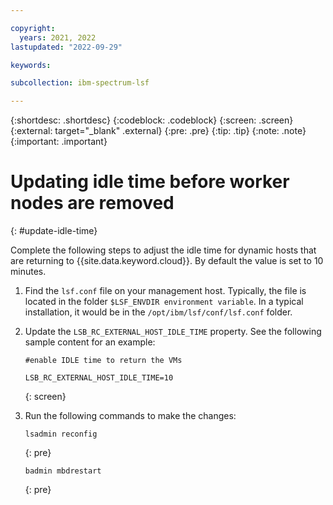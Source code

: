 ```yaml
---

copyright:
  years: 2021, 2022
lastupdated: "2022-09-29"

keywords: 

subcollection: ibm-spectrum-lsf

---
```


{:shortdesc: .shortdesc}
{:codeblock: .codeblock}
{:screen: .screen}
{:external: target="_blank" .external}
{:pre: .pre}
{:tip: .tip}
{:note: .note}
{:important: .important}

# Updating idle time before worker nodes are removed
{: #update-idle-time}

Complete the following steps to adjust the idle time for dynamic hosts that are returning to {{site.data.keyword.cloud}}. By default the value is set to 10 minutes.

1. Find the `lsf.conf` file on your management host. Typically, the file is located in the folder `$LSF_ENVDIR environment variable`. In a typical installation, it would be in the `/opt/ibm/lsf/conf/lsf.conf` folder.
2. Update the `LSB_RC_EXTERNAL_HOST_IDLE_TIME` property. See the following sample content for an example:

    ```
    #enable IDLE time to return the VMs

    LSB_RC_EXTERNAL_HOST_IDLE_TIME=10
    ```
    {: screen}

3. Run the following commands to make the changes:

    ```
    lsadmin reconfig
    ```
    {: pre}

    ```
    badmin mbdrestart
    ```
    {: pre}

